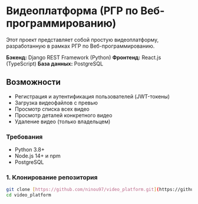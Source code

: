 # Видеоплатформа (РГР по Веб-программированию)

Этот проект представляет собой простую видеоплатформу, разработанную в рамках РГР по Веб-программированию.

**Бэкенд:** Django REST Framework (Python)
**Фронтенд:** React.js (TypeScript)
**База данных:** PostgreSQL

## Возможности

* Регистрация и аутентификация пользователей (JWT-токены)
* Загрузка видеофайлов с превью
* Просмотр списка всех видео
* Просмотр деталей конкретного видео
* Удаление видео (только владельцем)

### Требования

* Python 3.8+
* Node.js 14+ и npm
* PostgreSQL

### 1. Клонирование репозитория

```bash
git clone [https://github.com/ninou97/video_platform.git](https://github.com/ninou97/video_platform.git)
cd video_platform
```
